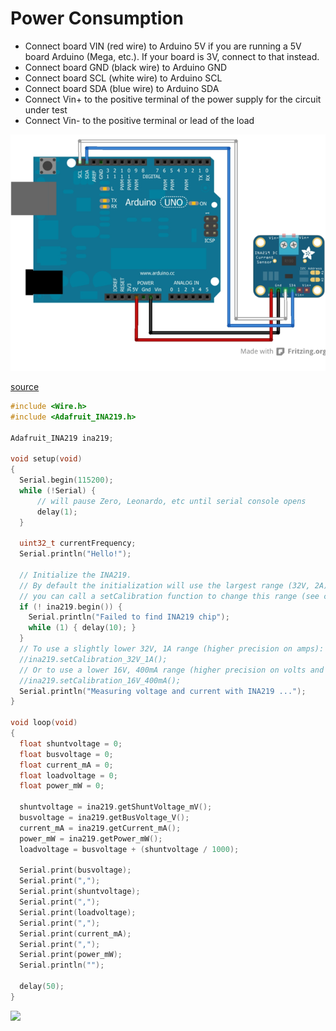 # Power Consumption

* Connect board VIN (red wire) to Arduino 5V if you are running a 5V board Arduino (Mega, etc.). If your board is 3V, connect to that instead.
* Connect board GND (black wire) to Arduino GND
* Connect board SCL (white wire) to Arduino SCL
* Connect board SDA (blue wire) to Arduino SDA
* Connect Vin+ to the positive terminal of the power supply for the circuit under test
* Connect Vin- to the positive terminal or lead of the load


![](assets/images/2024-11-28-11-17-03.png)

[source](https://learn.adafruit.com/adafruit-ina219-current-sensor-breakout/wiring "https://learn.adafruit.com/adafruit-ina219-current-sensor-breakout/wiring")

```c
#include <Wire.h>
#include <Adafruit_INA219.h>

Adafruit_INA219 ina219;

void setup(void) 
{
  Serial.begin(115200);
  while (!Serial) {
      // will pause Zero, Leonardo, etc until serial console opens
      delay(1);
  }

  uint32_t currentFrequency;
  Serial.println("Hello!");
  
  // Initialize the INA219.
  // By default the initialization will use the largest range (32V, 2A).  However
  // you can call a setCalibration function to change this range (see comments).
  if (! ina219.begin()) {
    Serial.println("Failed to find INA219 chip");
    while (1) { delay(10); }
  }
  // To use a slightly lower 32V, 1A range (higher precision on amps):
  //ina219.setCalibration_32V_1A();
  // Or to use a lower 16V, 400mA range (higher precision on volts and amps):
  //ina219.setCalibration_16V_400mA();
  Serial.println("Measuring voltage and current with INA219 ...");
}

void loop(void) 
{
  float shuntvoltage = 0;
  float busvoltage = 0;
  float current_mA = 0;
  float loadvoltage = 0;
  float power_mW = 0;

  shuntvoltage = ina219.getShuntVoltage_mV();
  busvoltage = ina219.getBusVoltage_V();
  current_mA = ina219.getCurrent_mA();
  power_mW = ina219.getPower_mW();
  loadvoltage = busvoltage + (shuntvoltage / 1000);

  Serial.print(busvoltage);
  Serial.print(",");
  Serial.print(shuntvoltage);
  Serial.print(",");
  Serial.print(loadvoltage);
  Serial.print(",");
  Serial.print(current_mA);
  Serial.print(",");
  Serial.print(power_mW);
  Serial.println("");

  delay(50);
}
```

![](assets/images/duty.png)
